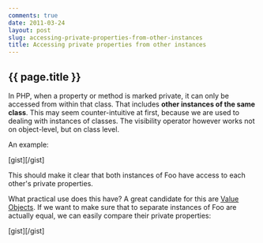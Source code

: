 ```yaml
---
comments: true
date: 2011-03-24
layout: post
slug: accessing-private-properties-from-other-instances
title: Accessing private properties from other instances
---
```


## {{ page.title }}

In PHP, when a property or method is marked private, it can only be accessed from within that class. That includes **other instances of the same class**. This may seem counter-intuitive at first, because we are used to dealing with instances of classes. The visibility operator however works not on object-level, but on class level.

An example:

[gist][/gist]

This should make it clear that both instances of Foo have access to each other's private properties.

What practical use does this have? A great candidate for this are [Value Objects](http://domaindrivendesign.org/node/135). If we want to make sure that to separate instances of Foo are actually equal, we can easily compare their private properties:

[gist][/gist]

